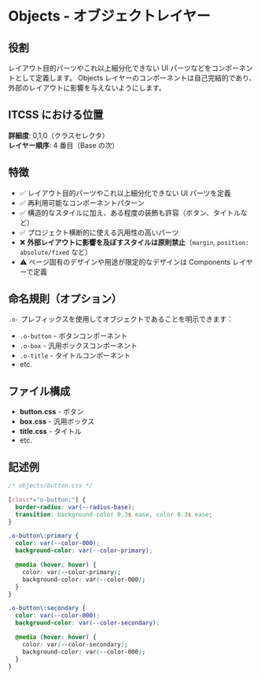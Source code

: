 # Objects - オブジェクトレイヤー

## 役割

レイアウト目的パーツやこれ以上細分化できない UI パーツなどをコンポーネントとして定義します。
Objects レイヤーのコンポーネントは自己完結的であり、外部のレイアウトに影響を与えないようにします。

## ITCSS における位置

**詳細度**: 0,1,0（クラスセレクタ）  
**レイヤー順序**: 4 番目（Base の次）

## 特徴

- ✅ レイアウト目的パーツやこれ以上細分化できない UI パーツを定義
- ✅ 再利用可能なコンポーネントパターン
- ✅ 構造的なスタイルに加え、ある程度の装飾も許容（ボタン、タイトルなど）
- ✅ プロジェクト横断的に使える汎用性の高いパーツ
- ❌ **外部レイアウトに影響を及ぼすスタイルは原則禁止**（`margin`, `position: absolute/fixed` など）
- ⚠️ ページ固有のデザインや用途が限定的なデザインは Components レイヤーで定義

## 命名規則（オプション）

`.o-` プレフィックスを使用してオブジェクトであることを明示できます：

- `.o-button` - ボタンコンポーネント
- `.o-box` - 汎用ボックスコンポーネント
- `.o-title` - タイトルコンポーネント
- etc.

## ファイル構成

- **button.css** - ボタン
- **box.css** - 汎用ボックス
- **title.css** - タイトル
- etc.

## 記述例

```css
/* objects/button.css */

[class*="o-button:"] {
  border-radius: var(--radius-base);
  transition: background-color 0.3s ease, color 0.3s ease;
}

.o-button\:primary {
  color: var(--color-000);
  background-color: var(--color-primary);

  @media (hover: hover) {
    color: var(--color-primary);
    background-color: var(--color-000);
  }
}

.o-button\:secondary {
  color: var(--color-000);
  background-color: var(--color-secondary);

  @media (hover: hover) {
    color: var(--color-secondary);
    background-color: var(--color-000);
  }
}
```
